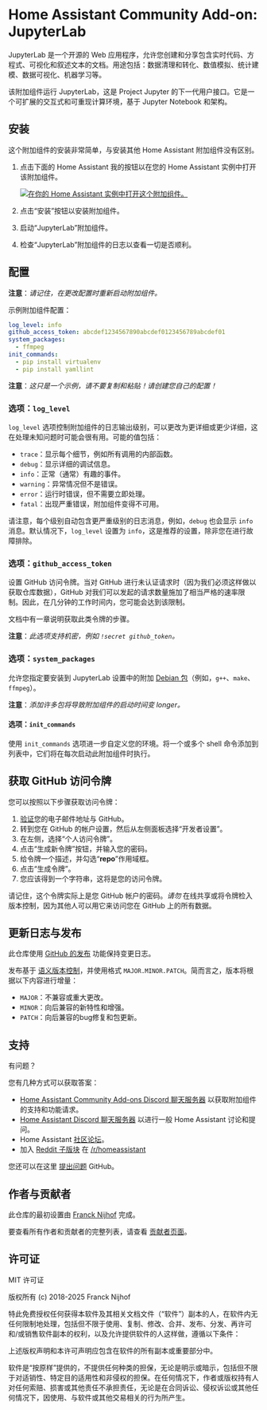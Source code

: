 # Home Assistant Community Add-on: JupyterLab

JupyterLab 是一个开源的 Web 应用程序，允许您创建和分享包含实时代码、方程式、可视化和叙述文本的文档。用途包括：数据清理和转化、数值模拟、统计建模、数据可视化、机器学习等。

该附加组件运行 JupyterLab，这是 Project Jupyter 的下一代用户接口。它是一个可扩展的交互式和可重现计算环境，基于 Jupyter Notebook 和架构。

## 安装

这个附加组件的安装非常简单，与安装其他 Home Assistant 附加组件没有区别。

1. 点击下面的 Home Assistant 我的按钮以在您的 Home Assistant 实例中打开该附加组件。

   [![在你的 Home Assistant 实例中打开这个附加组件。][addon-badge]][addon]

1. 点击“安装”按钮以安装附加组件。
1. 启动“JupyterLab”附加组件。
1. 检查“JupyterLab”附加组件的日志以查看一切是否顺利。

## 配置

**注意**：_请记住，在更改配置时重新启动附加组件。_

示例附加组件配置：

```yaml
log_level: info
github_access_token: abcdef1234567890abcdef0123456789abcdef01
system_packages:
  - ffmpeg
init_commands:
  - pip install virtualenv
  - pip install yamllint
```

**注意**：_这只是一个示例，请不要复制和粘贴！请创建您自己的配置！_

### 选项：`log_level`

`log_level` 选项控制附加组件的日志输出级别，可以更改为更详细或更少详细，这在处理未知问题时可能会很有用。可能的值包括：

- `trace`：显示每个细节，例如所有调用的内部函数。
- `debug`：显示详细的调试信息。
- `info`：正常（通常）有趣的事件。
- `warning`：异常情况但不是错误。
- `error`：运行时错误，但不需要立即处理。
- `fatal`：出现严重错误，附加组件变得不可用。

请注意，每个级别自动包含更严重级别的日志消息，例如，`debug` 也会显示 `info` 消息。默认情况下，`log_level` 设置为 `info`，这是推荐的设置，除非您在进行故障排除。

### 选项：`github_access_token`

设置 GitHub 访问令牌。当对 GitHub 进行未认证请求时（因为我们必须这样做以获取仓库数据），GitHub 对我们可以发起的请求数量施加了相当严格的速率限制。因此，在几分钟的工作时间内，您可能会达到该限制。

文档中有一章说明获取此类令牌的步骤。

**注意**：_此选项支持机密，例如 `!secret github_token`。_

### 选项：`system_packages`

允许您指定要安装到 JupyterLab 设置中的附加 [Debian 包][debian-packages]（例如，`g++`、`make`、`ffmpeg`）。

**注意**：_添加许多包将导致附加组件的启动时间变 longer。_

#### 选项：`init_commands`

使用 `init_commands` 选项进一步自定义您的环境。将一个或多个 shell 命令添加到列表中，它们将在每次启动此附加组件时执行。

## 获取 GitHub 访问令牌

您可以按照以下步骤获取访问令牌：

1. [验证][github-verify]您的电子邮件地址与 GitHub。
1. 转到您在 GitHub 的帐户设置，然后从左侧面板选择“开发者设置”。
1. 在左侧，选择“个人访问令牌”。
1. 点击“生成新令牌”按钮，并输入您的密码。
1. 给令牌一个描述，并勾选“**repo**”作用域框。
1. 点击“生成令牌”。
1. 您应该得到一个字符串，这将是您的访问令牌。

请记住，这个令牌实际上是您 GitHub 帐户的密码。_请勿_ 在线共享或将令牌检入版本控制，因为其他人可以用它来访问您在 GitHub 上的所有数据。

## 更新日志与发布

此仓库使用 [GitHub 的发布][releases] 功能保持变更日志。

发布基于 [语义版本控制][semver]，并使用格式 `MAJOR.MINOR.PATCH`。简而言之，版本将根据以下内容进行增量：

- `MAJOR`：不兼容或重大更改。
- `MINOR`：向后兼容的新特性和增强。
- `PATCH`：向后兼容的bug修复和包更新。

## 支持

有问题？

您有几种方式可以获取答案：

- [Home Assistant Community Add-ons Discord 聊天服务器][discord] 以获取附加组件的支持和功能请求。
- [Home Assistant Discord 聊天服务器][discord-ha] 以进行一般 Home Assistant 讨论和提问。
- Home Assistant [社区论坛][forum]。
- 加入 [Reddit 子版块][reddit] 在 [/r/homeassistant][reddit]

您还可以在这里 [提出问题][issue] GitHub。

## 作者与贡献者

此仓库的最初设置由 [Franck Nijhof][frenck] 完成。

要查看所有作者和贡献者的完整列表，请查看 [贡献者页面][contributors]。

## 许可证

MIT 许可证

版权所有 (c) 2018-2025 Franck Nijhof

特此免费授权任何获得本软件及其相关文档文件（“软件”）副本的人，在软件内无任何限制地处理，包括但不限于使用、复制、修改、合并、发布、分发、再许可和/或销售软件副本的权利，以及允许提供软件的人这样做，遵循以下条件：

上述版权声明和本许可声明应包含在软件的所有副本或重要部分中。

软件是“按原样”提供的，不提供任何种类的担保，无论是明示或暗示，包括但不限于对适销性、特定目的适用性和非侵权的担保。在任何情况下，作者或版权持有人对任何索赔、损害或其他责任不承担责任，无论是在合同诉讼、侵权诉讼或其他任何情况下，因使用、与软件或其他交易相关的行为所产生。

[addon-badge]: https://my.home-assistant.io/badges/supervisor_addon.svg
[addon]: https://my.home-assistant.io/redirect/supervisor_addon/?addon=a0d7b954_jupyterlablite&repository_url=https%3A%2F%2Fgithub.com%2Fhassio-addons%2Frepository
[debian-packages]: https://www.debian.org/distrib/packages
[contributors]: https://github.com/hassio-addons/addon-jupyterlab/graphs/contributors
[discord-ha]: https://discord.gg/c5DvZ4e
[discord]: https://discord.me/hassioaddons
[forum-shield]: https://img.shields.io/badge/community-forum-brightgreen.svg
[forum]: https://community.home-assistant.io/t/home-assistant-community-add-on-jupyterlab/87337?u=frenck
[frenck]: https://github.com/frenck
[github-verify]: https://help.github.com/articles/verifying-your-email-address
[issue]: https://github.com/hassio-addons/addon-jupyterlab/issues
[python-packages]: https://pypi.org/
[reddit]: https://reddit.com/r/homeassistant
[releases]: https://github.com/hassio-addons/addon-jupyterlab/releases
[semver]: https://semver.org/spec/v2.0.0.html
